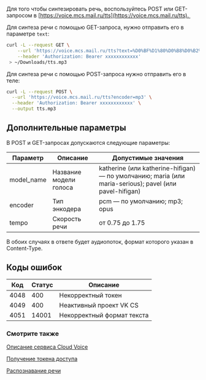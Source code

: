 Для того чтобы синтезировать речь, воспользуйтесь POST или GET-запросом в [https://voice.mcs.mail.ru/tts](https://voice.mcs.mail.ru/tts). 

Для синтеза речи с помощью GET-запроса, нужно отправить его в параметре `text`:

``` bash
curl -L --request GET \
    --url 'https://voice.mcs.mail.ru/tts?text=%D0%BF%D1%80%D0%B8%D0%B2%D0%B5%D1%82' \
    --header 'Authorization: Bearer xxxxxxxxxxxx'
 > ~/Downloads/tts.mp3
```
Для синтеза речи с помощью POST-запроса нужно отправить его в теле:
``` bash
curl -L --request POST \
  --url 'https://voice.mcs.mail.ru/tts?encoder=mp3' \
  --header 'Authorization: Bearer xxxxxxxxxxxx' \
  --output tts.mp3
```
## Дополнительные параметры

В POST и GET-запросах допускаются следующие параметры:

| Параметр | Описание | Допустимые значения |
| --- | --- | --- |
| model_name | Название модели голоса | katherine (или katherine-hifigan) — по умолчанию; maria (или maria-serious); pavel (или pavel-hifigan) |
| encoder | Тип энкодера | pcm — по умолчанию; mp3; opus |
| tempo | Скорость речи | от 0.75 до 1.75 |

В обоих случаях в ответе будет аудиопоток, формат которого указан в Content-Type.

## Коды ошибок

| Код | Статус | Описание |
| --- | --- | --- |
| 4048 | 400 | Некорректный токен |
| 4049 | 400 | Неактивный проект VK CS |
| 4051 | 14001 | Некорректный формат текста |

### Смотрите также

[Описание сервиса Cloud Voice](https://mcs.mail.ru/help/ru_RU/cloud-voice/about-cloud-voice)

[Получение токена доступа](https://mcs.mail.ru/help/ru_RU/cloud-voice/get-token)

[Распознавание речи](https://mcs.mail.ru/help/ru_RU/cloud-voice/speech-recognition)